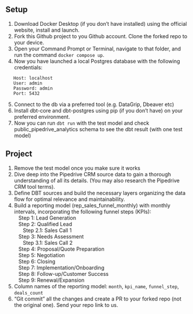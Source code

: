 ## Setup

1. Download Docker Desktop (if you don’t have installed) using the official website, install and launch.
2. Fork this Github project to you Github account. Clone the forked repo to your device.
3. Open your Command Prompt or Terminal, navigate to that folder, and run the command `docker compose up`.
4. Now you have launched a local Postgres database with the following credentials:
 ```
    Host: localhost
    User: admin
    Password: admin
    Port: 5432 
```
5. Connect to the db via a preferred tool (e.g. DataGrip, Dbeaver etc)
6. Install dbt-core and dbt-postgres using pip (if you don’t have) on your preferred environment.
7. Now you can run `dbt run` with the test model and check public_pipedrive_analytics schema to see the dbt result (with one test model)

## Project
1. Remove the test model once you make sure it works
2. Dive deep into the Pipedrive CRM source data to gain a thorough understanding of all its details. (You may also research the Pipedrive CRM tool terms).
3. Define DBT sources and build the necessary layers organizing the data flow for optimal relevance and maintainability.
4. Build a reporting model (rep_sales_funnel_monthly) with monthly intervals, incorporating the following funnel steps (KPIs):  
  &nbsp;&nbsp;&nbsp;Step 1: Lead Generation  
  &nbsp;&nbsp;&nbsp;Step 2: Qualified Lead  
  &nbsp;&nbsp;&nbsp;&nbsp;&nbsp;&nbsp;Step 2.1: Sales Call 1  
  &nbsp;&nbsp;&nbsp;Step 3: Needs Assessment  
  &nbsp;&nbsp;&nbsp;&nbsp;&nbsp;&nbsp;Step 3.1: Sales Call 2  
  &nbsp;&nbsp;&nbsp;Step 4: Proposal/Quote Preparation  
  &nbsp;&nbsp;&nbsp;Step 5: Negotiation  
  &nbsp;&nbsp;&nbsp;Step 6: Closing  
  &nbsp;&nbsp;&nbsp;Step 7: Implementation/Onboarding  
  &nbsp;&nbsp;&nbsp;Step 8: Follow-up/Customer Success  
  &nbsp;&nbsp;&nbsp;Step 9: Renewal/Expansion
5. Column names of the reporting model: `month`, `kpi_name`, `funnel_step`, `deals_count`
6. “Git commit” all the changes and create a PR to your forked repo (not the original one). Send your repo link to us.

